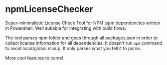 # npmLicenseChecker
Super-minimalistic License Check Tool for NPM jspm dependencies written in Powershell. Well sutiable for integrating with build flows.

The tool parses npm folder and goes through all packages.json in order to collect license information for all dependencies.
It doesn't run `npm` command to avoid local/global mixup. It only parses what you tell it to parse.

More cool features to come!
